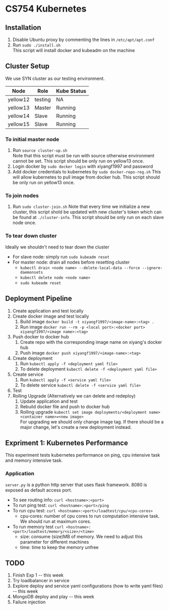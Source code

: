 # CS754 Kubernetes

## Installation
1. Disable Ubuntu proxy by commenting the lines in  ```/etc/apt/apt.conf```  
2. Run ```sudo ./install.sh```  
This script will install docker and kubeadm on the machine  
## Cluster Setup
We use SYN cluster as our testing environment.   

| Node     | Role    | Kube Status  |
| -------- | ------- | ------------ |
| yellow12 | testing | NA           |
| yellow13 | Master  | Running      |
| yellow14 | Slave   | Running      |
| yellow15 | Slave   | Running      |  

### To initial master node
1. Run ```source cluster-up.sh```  
Note that this script must be run with source otherwise environment cannot be set. This script should be only run on yellow13 once.
2. Login docker by ```sudo docker login``` with xiyangf1997 and password
3. Add docker credentials to kubernetes by ```sudo docker-repo-reg.sh```
This will allow kubernetes to pull image from docker hub. This script should be only run on yellow13 once.
### To join nodes
1. Run ```sudo cluster-join.sh```
Note that every time we initialize a new cluster, this script shold be updated with new cluster's token which can be found at ```./cluster-info```. This script should be only run on each slave node once.
### To tear down cluster
Ideally we shouldn't need to tear down the cluster
* For slave node: simply run ```sudo kubeadm reset```
* For master node: drain all nodes before resetting cluster  
  * ```kubectl drain <node name> --delete-local-data --force --ignore-daemonsets```
  * ```kubectl delete node <node name>```
  * ```sudo kubeadm reset```  

## Deployment Pipeline
1. Create application and test locally
2. Create docker image and test locally
   1. Build image ```docker build -t xiyangf1997/<image-name>:<tag> .```
   2. Run image ```docker run --rm -p <local port>:<docker port> xiyangf1997/<image name>:<tag>```
3. Push docker to docker hub
   1. Create repo with the corresponding image name on xiyang's docker hub
   2. Push image ```docker push xiyangf1997/<image-name>:<tag>```
4. Create deployment
   1. Run ```kubectl apply -f <deployment yaml file>```
   2. To delete deployment ```kubectl delete -f <deployment yaml file>```
5. Create service
   1. Run ```kubectl apply -f <service yaml file>```
   2. To delete service ```kubectl delete -f <service yaml file>```
6. Test
7. Rolling Upgrade (Alternatively we can delete and redeploy)
   1. Update application and test
   2. Rebuild docker file and push to docker hub
   3. Rolling upgrade ```kubectl set image deployments/<deployment name> <container name>=<new image>```  
   For upgrading we should only change image tag. If there should be a major change, let's create a new deployment instead.
   
## Expriment 1: Kubernetes Performance
This experiment tests kubernetes performance on ping, cpu intensive task and memory intensive task.  
### Application
```server.py``` is a python http server that uses flask framework. 8080 is exposed as default access port.  
* To see routing info: ```curl <hostname>:<port>```
* To run ping test: ```curl <hostname>:<port>/ping```
* To run cpu test: ```curl <hostname>:<port>/loadtest/cpu/<cpu-cores>```
  * cpu-cores: number of cpu cores to run computation intensive task. We should run at maximum cores.
* To run memory test ```curl <hostname>:<port>/loadtest/memory/<size>/<time>```
  * size: consume (size)MB of memory. We need to adjust this parameter for different machines
  * time: time to keep the memory unfree 

## TODO
1. Finish Exp 1 -- this week
2. Try loadbalancer in service
3. Explore deploy and service yaml configurations (how to write yaml files) -- this week
4. MongoDB deploy and play -- this week
5. Failure injection